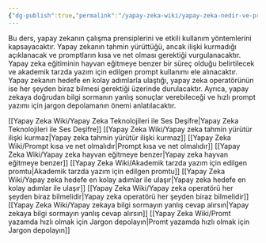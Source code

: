 ```yaml
---
{"dg-publish":true,"permalink":"/yapay-zeka-wiki/yapay-zeka-nedir-ve-prompt-nasil-yazilir/"}
---
```


Bu ders, yapay zekanın çalışma prensiplerini ve etkili kullanım yöntemlerini kapsayacaktır. Yapay zekanın tahmin yürüttüğü, ancak ilişki kurmadığı açıklanacak ve promptların kısa ve net olması gerektiği vurgulanacaktır. Yapay zeka eğitiminin hayvan eğitmeye benzer bir süreç olduğu belirtilecek ve akademik tarzda yazım için edilgen prompt kullanımı ele alınacaktır. Yapay zekanın hedefe en kolay adımlarla ulaştığı, yapay zeka operatörünün ise her şeyden biraz bilmesi gerektiği üzerinde durulacaktır. Ayrıca, yapay zekaya doğrudan bilgi sormanın yanlış sonuçlar verebileceği ve hızlı prompt yazımı için jargon depolamanın önemi anlatılacaktır.

[[Yapay Zeka Wiki/Yapay Zeka Teknolojileri ile Ses Deşifre\|Yapay Zeka Teknolojileri ile Ses Deşifre]]
[[Yapay Zeka Wiki/Yapay zeka tahmin yürütür ilişki kurmaz\|Yapay zeka tahmin yürütür ilişki kurmaz]]
[[Yapay Zeka Wiki/Prompt kısa ve net olmalıdır\|Prompt kısa ve net olmalıdır]]
[[Yapay Zeka Wiki/Yapay zeka hayvan eğitmeye benzer\|Yapay zeka hayvan eğitmeye benzer]]
[[Yapay Zeka Wiki/Akademik tarzda yazım için edilgen promtu\|Akademik tarzda yazım için edilgen promtu]]
[[Yapay Zeka Wiki/Yapay zeka hedefe en kolay adımlar ile ulaşır\|Yapay zeka hedefe en kolay adımlar ile ulaşır]]
[[Yapay Zeka Wiki/Yapay zeka operatörü her şeyden biraz bilmelidir\|Yapay zeka operatörü her şeyden biraz bilmelidir]]
[[Yapay Zeka Wiki/Yapay zekaya bilgi sormayın yanlış cevap alırsın\|Yapay zekaya bilgi sormayın yanlış cevap alırsın]]
[[Yapay Zeka Wiki/Promt yazamda hızlı olmak için Jargon depolayın\|Promt yazamda hızlı olmak için Jargon depolayın]]

